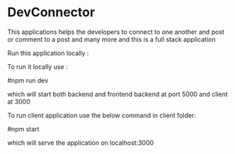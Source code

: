 # DevConnector

  This applications helps the developers to connect to one another and post or comment to a post and many more and this is a full stack application

  Run this application locally : 
  
  To run it locally use : 
  
   #npm run dev 
   
  which will start both backend and frontend backend at port 5000 and client at 3000

  To run client application use the below command in client folder:

  #npm start 
  
  which will serve the application on localhost:3000
  
  
